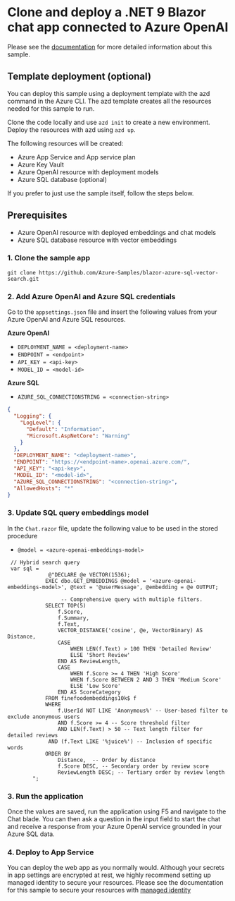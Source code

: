 # Clone and deploy a .NET 9 Blazor chat app connected to Azure OpenAI
 Please see the [documentation](https://learn.microsoft.com/azure/app-service/deploy-intelligent-apps-dotnet-to-azure-sql) for more detailed information about this sample.

## Template deployment (optional)
You can deploy this sample using a deployment template with the azd command in the Azure CLI. The azd template creates all the resources needed for this sample to run. 

Clone the code locally and use `azd init` to create a new environment.
Deploy the resources with azd using `azd up`. 

The following resources will be created:
- Azure App Service and App service plan
- Azure Key Vault
- Azure OpenAI resource with deployment models
- Azure SQL database (optional)
  
If you prefer to just use the sample itself, follow the steps below.

## Prerequisites
- Azure OpenAI resource with deployed embeddings and chat models
- Azure SQL database resource with vector embeddings

### 1. Clone the sample app
```
git clone https://github.com/Azure-Samples/blazor-azure-sql-vector-search.git
```

### 2. Add Azure OpenAI and Azure SQL credentials
Go to the `appsettings.json` file and insert the following values from your Azure OpenAI and Azure SQL resources.

**Azure OpenAI**
- `DEPLOYMENT_NAME = <deployment-name>`
- `ENDPOINT = <endpoint>`
- `API_KEY = <api-key>`
- `MODEL_ID = <model-id>`

**Azure SQL**
- `AZURE_SQL_CONNECTIONSTRING = <connection-string>`

```json
{
  "Logging": {
    "LogLevel": {
      "Default": "Information",
      "Microsoft.AspNetCore": "Warning"
    }
  },
  "DEPLOYMENT_NAME": "<deployment-name>",
  "ENDPOINT": "https://<endpoint-name>.openai.azure.com/",
  "API_KEY": "<api-key>",
  "MODEL_ID": "<model-id>",
  "AZURE_SQL_CONNECTIONSTRING": "<connection-string>",
  "AllowedHosts": "*"
}
```

### 3. Update SQL query embeddings model
In the `Chat.razor` file, update the following value to be used in the stored procedure
- `@model = <azure-openai-embeddings-model>`

```
 // Hybrid search query
 var sql =
             @"DECLARE @e VECTOR(1536);
			EXEC dbo.GET_EMBEDDINGS @model = '<azure-openai-embeddings-model>', @text = '@userMessage', @embedding = @e OUTPUT;

				 -- Comprehensive query with multiple filters.
			SELECT TOP(5)
				f.Score,
				f.Summary,
				f.Text,
				VECTOR_DISTANCE('cosine', @e, VectorBinary) AS Distance,
				CASE
					WHEN LEN(f.Text) > 100 THEN 'Detailed Review'
					ELSE 'Short Review'
				END AS ReviewLength,
				CASE
					WHEN f.Score >= 4 THEN 'High Score'
					WHEN f.Score BETWEEN 2 AND 3 THEN 'Medium Score'
					ELSE 'Low Score'
				END AS ScoreCategory
			FROM finefoodembeddings10k$ f
			WHERE
				f.UserId NOT LIKE 'Anonymous%' -- User-based filter to exclude anonymous users
				AND f.Score >= 4 -- Score threshold filter
				AND LEN(f.Text) > 50 -- Text length filter for detailed reviews
             AND (f.Text LIKE '%juice%') -- Inclusion of specific words
			ORDER BY
				Distance,  -- Order by distance
				f.Score DESC, -- Secondary order by review score
				ReviewLength DESC; -- Tertiary order by review length
		";
```

### 3. Run the application
Once the values are saved, run the application using F5 and navigate to the Chat blade. You can then ask a question in the input field to start the chat and receive a response from your Azure OpenAI service grounded in your Azure SQL data.

### 4. Deploy to App Service
You can deploy the web app as you normally would. Although your secrets in app settings are encrypted at rest, we highly recommend setting up managed identity to secure your resources. Please see the documentation for this sample to secure your resources with [managed identity](https://learn.microsoft.com/azure/app-service/deploy-intelligent-apps-dotnet-to-azure-sql#secure-your-data-with-managed-identity)

